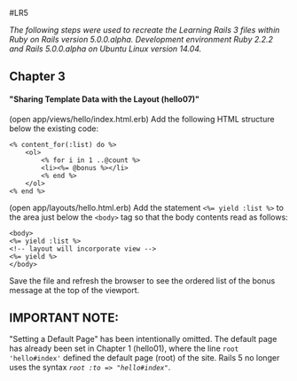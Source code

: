 #LR5

_The following steps were used to recreate the Learning Rails 3 files within Ruby on Rails version 5.0.0.alpha. Development environment Ruby 2.2.2 and Rails 5.0.0.alpha on Ubuntu Linux version 14.04._

## Chapter 3

#### "Sharing Template Data with the Layout (hello07)"
(open app/views/hello/index.html.erb) Add the following HTML structure below the existing code:

	<% content_for(:list) do %>
		<ol>
			<% for i in 1 ..@count %>
			<li><%= @bonus %></li>
			<% end %>
		</ol>
	<% end %>

(open app/layouts/hello.html.erb) Add the statement `<%= yield :list %>` to the area just below the `<body>` tag so that the body contents read as follows:

	<body>
	<%= yield :list %>
	<!-- layout will incorporate view -->
	<%= yield %>
	</body>

Save the file and refresh the browser to see the ordered list of the bonus message at the top of the viewport.

## IMPORTANT NOTE:
"Setting a Default Page" has been intentionally omitted. The default page has already been set in Chapter 1 (hello01), where the line `root 'hello#index'` defined the default page (root) of the site. Rails 5 no longer uses the syntax _`root :to => "hello#index"`_.